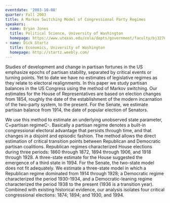 ```yaml
---
eventdate: '2003-10-08'
quarter: Fall 2003
title: A Markov Switching Model of Congressional Party Regimes
speakers:
- name: Bryan Jones
  title: Political Science, University of Washington
  homepage: https://www.utexas.edu/cola/depts/government/faculty/bj3276
- name: Dick Startz
  title: Economics, University of Washington
  homepage: http://startz.weebly.com/
---
```

Studies of development and change in partisan fortunes in the US emphasize epochs of partisan stability, separated by critical events or turning points. Yet to date we have no estimates of legislative regimes as they relate to electoral realignments. In this paper we study partisan balances in the US Congress using the method of Markov switching. Our estimates for the House of Representatives are based on election changes from 1854, roughly the date of the establishment of the modern incarnation of the two-party system, to the present. For the Senate, we estimate partisan balance from 1914, the date of popular election of Senators.

We use this method to estimate an underlying unobserved state parameter, C+partisan regimeC-. Basically a partisan regime denotes a built-in congressional electoral advantage that persists through time, and that changes in a disjoint and episodic fashion. The method allows the direct estimation of critical transition points between Republican and Democratic partisan coalitions. Republican regimes characterized House elections during three periods: 1860 through 1872, 1894 through 1906, and 1918 through 1928. A three-state estimate for the House suggested the emergence of a third state in 1994. For the Senate, the two-state model does not fit adequately. We estimate a three-state model in which a Republican regime dominated from 1914 through 1928; a Democratic regime characterized the period 1930-1934, and a Democratic-leaning regime characterized the period 1938 to the present (1936 is a transition year). Combined with existing historical evidence, our analysis isolates four critical congressional elections: 1874; 1894; and 1930, and 1994.